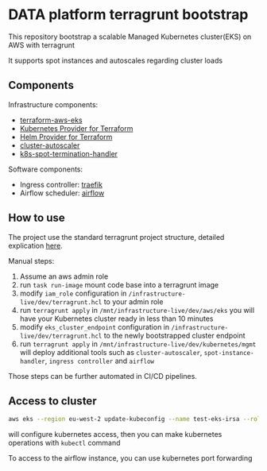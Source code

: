 # DATA platform terragrunt bootstrap

This repository bootstrap a scalable Managed Kubernetes cluster(EKS) on AWS with terragrunt

It supports spot instances and autoscales regarding cluster loads 

## Components

Infrastructure components:

* [terraform-aws-eks](https://github.com/terraform-aws-modules/terraform-aws-eks)
* [Kubernetes Provider for Terraform](https://github.com/hashicorp/terraform-provider-kubernetes)
* [Helm Provider for Terraform](https://github.com/hashicorp/terraform-provider-helm/)
* [cluster-autoscaler](https://github.com/kubernetes/autoscaler)
* [k8s-spot-termination-handler](https://github.com/pusher/k8s-spot-termination-handler)

Software components:

* Ingress controller: [traefik](https://github.com/traefik/traefik)
* Airflow scheduler: [airflow](https://github.com/apache/airflow)

## How to use

The project use the standard terragrunt project structure, detailed explication [here](https://blog.gruntwork.io/terragrunt-how-to-keep-your-terraform-code-dry-and-maintainable-f61ae06959d8).

Manual steps: 

1) Assume an aws admin role
2) run `task run-image` mount code base into a terragrunt image
3) modify `iam_role` configuration in `/infrastructure-live/dev/terragrunt.hcl` to your admin role
4) run `terragrunt apply` in `/mnt/infrastructure-live/dev/aws/eks` you will have your Kubernetes cluster ready in less than 10 minutes
5) modify `eks_cluster_endpoint` configuration in `/infrastructure-live/dev/terragrunt.hcl` to the newly bootstrapped cluster endpoint
6) run `terragrunt apply` in `/mnt/infrastructure-live/dev/kubernetes/mgmt` will deploy additional tools such as `cluster-autoscaler`, `spot-instance-handler`, `ingress controller` and `airflow`

Those steps can be further automated in CI/CD pipelines.

## Access to cluster
``` bash
aws eks --region eu-west-2 update-kubeconfig --name test-eks-irsa --role-arn "arn:aws:iam::xxxxxx:role/xxxxxx"  
```
will configure kubernetes access, then you can make kubernetes operations with `kubectl` command

To access to the airflow instance, you can use kubernetes port forwarding
